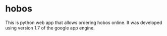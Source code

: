 hobos
=====

This is python web app that allows ordering hobos online. It was developed
using version 1.7 of the google app engine.


